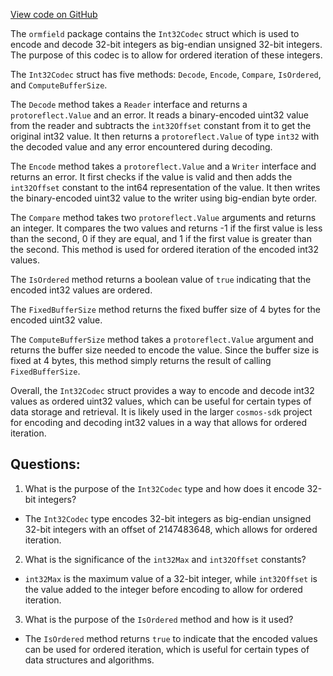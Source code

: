 [View code on GitHub](https://github.com/cosmos/cosmos-sdk.git/orm/encoding/ormfield/int32.go)

The `ormfield` package contains the `Int32Codec` struct which is used to encode and decode 32-bit integers as big-endian unsigned 32-bit integers. The purpose of this codec is to allow for ordered iteration of these integers. 

The `Int32Codec` struct has five methods: `Decode`, `Encode`, `Compare`, `IsOrdered`, and `ComputeBufferSize`. 

The `Decode` method takes a `Reader` interface and returns a `protoreflect.Value` and an error. It reads a binary-encoded uint32 value from the reader and subtracts the `int32Offset` constant from it to get the original int32 value. It then returns a `protoreflect.Value` of type `int32` with the decoded value and any error encountered during decoding. 

The `Encode` method takes a `protoreflect.Value` and a `Writer` interface and returns an error. It first checks if the value is valid and then adds the `int32Offset` constant to the int64 representation of the value. It then writes the binary-encoded uint32 value to the writer using big-endian byte order. 

The `Compare` method takes two `protoreflect.Value` arguments and returns an integer. It compares the two values and returns -1 if the first value is less than the second, 0 if they are equal, and 1 if the first value is greater than the second. This method is used for ordered iteration of the encoded int32 values. 

The `IsOrdered` method returns a boolean value of `true` indicating that the encoded int32 values are ordered. 

The `FixedBufferSize` method returns the fixed buffer size of 4 bytes for the encoded uint32 value. 

The `ComputeBufferSize` method takes a `protoreflect.Value` argument and returns the buffer size needed to encode the value. Since the buffer size is fixed at 4 bytes, this method simply returns the result of calling `FixedBufferSize`. 

Overall, the `Int32Codec` struct provides a way to encode and decode int32 values as ordered uint32 values, which can be useful for certain types of data storage and retrieval. It is likely used in the larger `cosmos-sdk` project for encoding and decoding int32 values in a way that allows for ordered iteration.
## Questions: 
 1. What is the purpose of the `Int32Codec` type and how does it encode 32-bit integers?
- The `Int32Codec` type encodes 32-bit integers as big-endian unsigned 32-bit integers with an offset of 2147483648, which allows for ordered iteration.

2. What is the significance of the `int32Max` and `int32Offset` constants?
- `int32Max` is the maximum value of a 32-bit integer, while `int32Offset` is the value added to the integer before encoding to allow for ordered iteration.

3. What is the purpose of the `IsOrdered` method and how is it used?
- The `IsOrdered` method returns `true` to indicate that the encoded values can be used for ordered iteration, which is useful for certain types of data structures and algorithms.